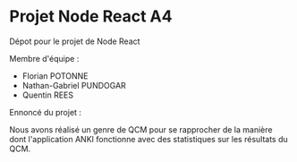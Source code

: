 # Projet Node React A4
Dépot pour le projet de Node React


Membre d'équipe :

  - Florian POTONNE
  - Nathan-Gabriel PUNDOGAR
  - Quentin REES

Ennoncé du projet :

Nous avons réalisé un genre de QCM pour se rapprocher de la manière dont l'application ANKI fonctionne avec des statistiques sur les résultats du QCM.

